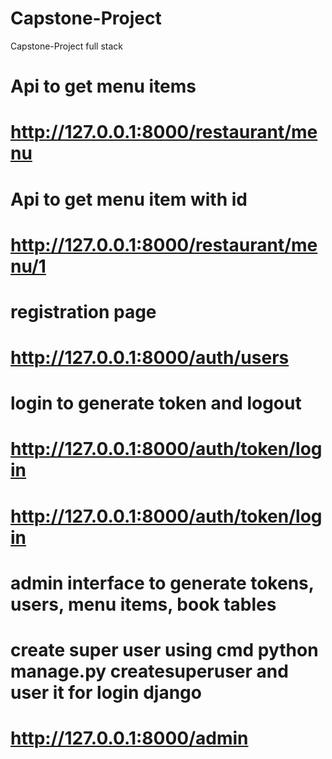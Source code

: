 # Capstone-Project
Capstone-Project full stack



# Api to get menu items
# http://127.0.0.1:8000/restaurant/menu



# Api to get menu item with id
# http://127.0.0.1:8000/restaurant/menu/1


# registration page
# http://127.0.0.1:8000/auth/users


# login to generate token and logout
# http://127.0.0.1:8000/auth/token/login
# http://127.0.0.1:8000/auth/token/login



# admin interface to generate tokens, users, menu items, book tables
# create super user using cmd python manage.py createsuperuser and user it for login django
# http://127.0.0.1:8000/admin
